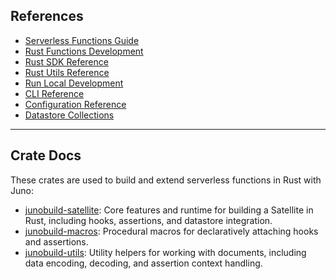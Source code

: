 ## References

- [Serverless Functions Guide](../../../../guides/rust.mdx)
- [Rust Functions Development](../../../../build/functions/index.md)
- [Rust SDK Reference](../../../../reference/functions/rust/sdk.mdx)
- [Rust Utils Reference](../../../../reference/functions/rust/utils.mdx)
- [Run Local Development](../../../../guides/local-development.mdx)
- [CLI Reference](../../../../reference/cli)
- [Configuration Reference](../../../../reference/configuration.mdx)
- [Datastore Collections](../../../../build/datastore/collections.md)

---

## Crate Docs

These crates are used to build and extend serverless functions in Rust with Juno:

- [junobuild-satellite](https://docs.rs/junobuild-satellite): Core features and runtime for building a Satellite in Rust, including hooks, assertions, and datastore integration.
- [junobuild-macros](https://docs.rs/junobuild-macros): Procedural macros for declaratively attaching hooks and assertions.
- [junobuild-utils](https://docs.rs/junobuild-utils): Utility helpers for working with documents, including data encoding, decoding, and assertion context handling.
